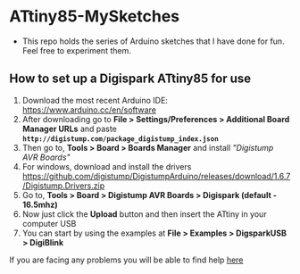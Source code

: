 # ATtiny85-MySketches

- This repo holds the series of Arduino sketches that I have done for fun. Feel free to experiment them.

## How to set up a Digispark ATtiny85 for use

1. Download the most recent Arduino IDE: https://www.arduino.cc/en/software
2. After downloading go to **File > Settings/Preferences > Additional Board Manager URLs** and paste **`http://digistump.com/package_digistump_index.json`**
3. Then go to, **Tools > Board > Boards Manager** and install *"Digistump AVR Boards"*
4. For windows, download and install the drivers https://github.com/digistump/DigistumpArduino/releases/download/1.6.7/Digistump.Drivers.zip
5. Go to, **Tools > Board > Digistump AVR Boards > Digispark (default - 16.5mhz)**
6. Now just click the **Upload** button and then insert the ATtiny in your computer USB
7. You can start by using the examples at **File > Examples > DigsparkUSB > DigiBlink**


If you are facing any problems you will be able to find help [here](https://github.com/digistump/DigistumpArduino)